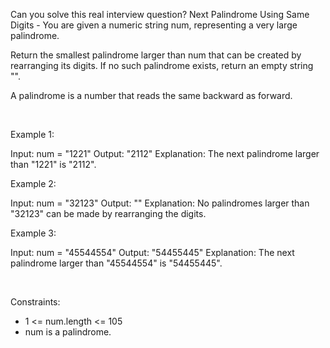 Can you solve this real interview question? Next Palindrome Using Same Digits - You are given a numeric string num, representing a very large palindrome.

Return the smallest palindrome larger than num that can be created by rearranging its digits. If no such palindrome exists, return an empty string "".

A palindrome is a number that reads the same backward as forward.

 

Example 1:


Input: num = "1221"
Output: "2112"
Explanation: The next palindrome larger than "1221" is "2112".


Example 2:


Input: num = "32123"
Output: ""
Explanation: No palindromes larger than "32123" can be made by rearranging the digits.


Example 3:


Input: num = "45544554"
Output: "54455445"
Explanation: The next palindrome larger than "45544554" is "54455445".


 

Constraints:

 * 1 <= num.length <= 105
 * num is a palindrome.